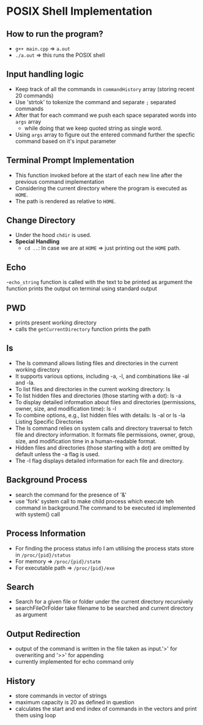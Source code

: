 # POSIX Shell Implementation

## How to run the program?
- `g++ main.cpp` => `a.out`
- `./a.out` => this runs the POSIX shell

## Input handling logic
- Keep track of all the commands in `commandHistory` array (storing recent 20 commands)
- Use 'strtok' to tokenize the command and separate `;` separated commands 
- After that for each command we push each space separated words into `args` array
	- while doing that we keep quoted string as single word.
- Using `args` array to figure out the entered command further the specfic command based on it's input parameter

## Terminal Prompt Implementation
- This function invoked before at the start of each new line after the previous command implementation
- Considering the current directory where the program is executed as `HOME`.
- The path is rendered as relative to `HOME`.

## Change Directory
- Under the hood `chdir` is used.
- **Special Handling**
	- `cd ..`: In case we are at `HOME` => just printing out the `HOME` path. 

## Echo
-`echo_string` function is called with the text to be printed as argument
the function prints the output on terminal using standard output

## PWD
- prints present working directory
- calls the `getCurrentDirectory` function prints the path

## ls
- The ls command allows listing files and directories in the current working directory
- It supports various options, including -a, -l, and combinations like -al and -la.
- To list files and directories in the current working directory: ls
- To list hidden files and directories (those starting with a dot): ls -a
- To display detailed information about files and directories (permissions, owner, size, and modification time): ls -l
- To combine options, e.g., list hidden files with details: ls -al or ls -la Listing Specific Directories
- The ls command relies on system calls and directory traversal to fetch file and directory information.
It formats file permissions, owner, group, size, and modification time in a human-readable format.
- Hidden files and directories (those starting with a dot) are omitted by default unless the -a flag is used.
- The -l flag displays detailed information for each file and directory.

## Background Process
- search the command for the presence of '&'
- use 'fork' system call to make child process which execute teh command in background.The command to be executed id implemented with system() call

## Process Information
- For finding the process status info I am utilising the process stats store in `/proc/{pid}/status`
- For memory => `/proc/{pid}/statm`
- For executable path => `/proc/{pid}/exe`

## Search
- Search for a given file or folder under the current directory recursively
- searchFileOrFolder take filename to be searched and current directory as argument

## Output Redirection
- output of the command is written in the file taken as input.'>' for overwriting and '>>' for appending
- currently implemented for echo command only

## History
- store commands in vector of strings
- maximum capacity is 20 as defined in question
- calculates the start and end index of commands in the vectors and print them using loop
